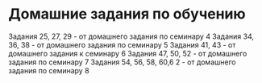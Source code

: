 # Домашние задания по обучению

Задания 25, 27, 29 - от домашнего задания по семинару 4
Задания 34, 36, 38 - от домашнего задания по семинару 5
Задания 41, 43 - от домашнего задания к семинару 6
Задания 47, 50, 52 - от домашнего задания по семинару 7
Задания 54, 56, 58, 60,6 2 - от домашнего задания по семинару 8